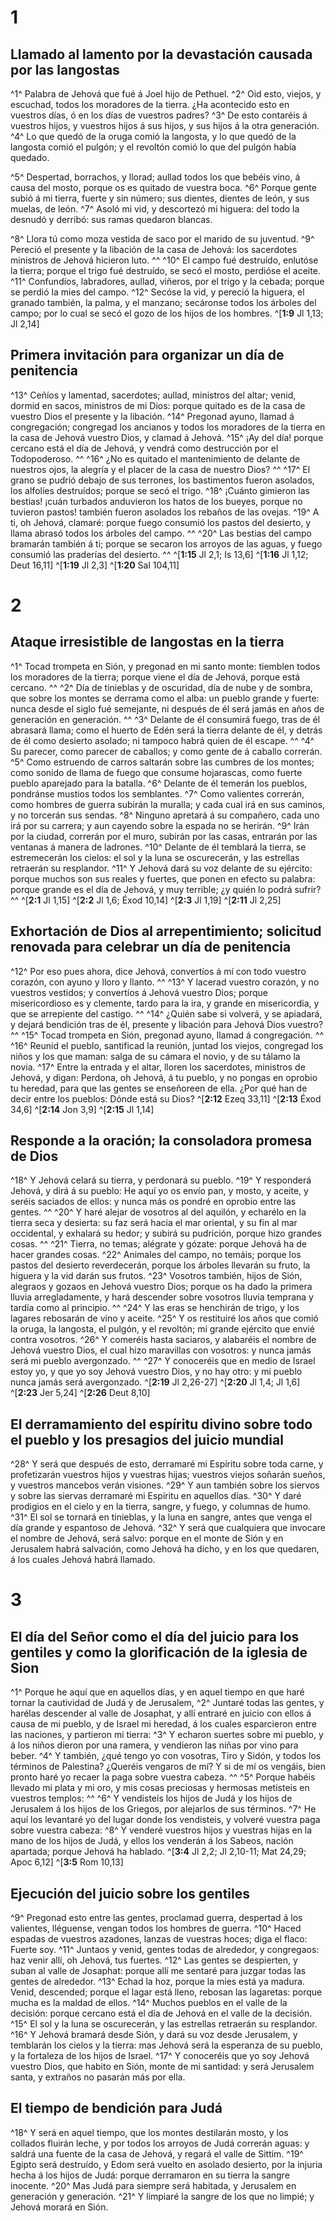 # 1 
## Llamado al lamento por la devastación causada por las langostas
^1^ Palabra de Jehová que fué á Joel hijo de Pethuel. ^2^ Oid esto, viejos, y escuchad, todos los moradores de la tierra. ¿Ha acontecido esto en vuestros días, ó en los días de vuestros padres? ^3^ De esto contaréis á vuestros hijos, y vuestros hijos á sus hijos, y sus hijos á la otra generación. ^4^ Lo que quedó de la oruga comió la langosta, y lo que quedó de la langosta comió el pulgón; y el revoltón comió lo que del pulgón había quedado. 

^5^ Despertad, borrachos, y llorad; aullad todos los que bebéis vino, á causa del mosto, porque os es quitado de vuestra boca. ^6^ Porque gente subió á mi tierra, fuerte y sin número; sus dientes, dientes de león, y sus muelas, de león. ^7^ Asoló mi vid, y descortezó mi higuera: del todo la desnudó y derribó: sus ramas quedaron blancas. 

^8^ Llora tú como moza vestida de saco por el marido de su juventud. ^9^ Pereció el presente y la libación de la casa de Jehová: los sacerdotes ministros de Jehová hicieron luto. ^^ ^10^ El campo fué destruído, enlutóse la tierra; porque el trigo fué destruído, se secó el mosto, perdióse el aceite. ^11^ Confundíos, labradores, aullad, viñeros, por el trigo y la cebada; porque se perdió la mies del campo. ^12^ Secóse la vid, y pereció la higuera, el granado también, la palma, y el manzano; secáronse todos los árboles del campo; por lo cual se secó el gozo de los hijos de los hombres. 
^[**1:9** Jl 1,13; Jl 2,14]

## Primera invitación para organizar un día de penitencia
^13^ Ceñíos y lamentad, sacerdotes; aullad, ministros del altar; venid, dormid en sacos, ministros de mi Dios: porque quitado es de la casa de vuestro Dios el presente y la libación. ^14^ Pregonad ayuno, llamad á congregación; congregad los ancianos y todos los moradores de la tierra en la casa de Jehová vuestro Dios, y clamad á Jehová. ^15^ ¡Ay del día! porque cercano está el día de Jehová, y vendrá como destrucción por el Todopoderoso. ^^ ^16^ ¿No es quitado el mantenimiento de delante de nuestros ojos, la alegría y el placer de la casa de nuestro Dios? ^^ ^17^ El grano se pudrió debajo de sus terrones, los bastimentos fueron asolados, los alfolíes destruídos; porque se secó el trigo. ^18^ ¡Cuánto gimieron las bestias! ¡cuán turbados anduvieron los hatos de los bueyes, porque no tuvieron pastos! también fueron asolados los rebaños de las ovejas. ^19^ A ti, oh Jehová, clamaré: porque fuego consumió los pastos del desierto, y llama abrasó todos los árboles del campo. ^^ ^20^ Las bestias del campo bramarán también á ti; porque se secaron los arroyos de las aguas, y fuego consumió las praderías del desierto. ^^ 
^[**1:15** Jl 2,1; Is 13,6] ^[**1:16** Jl 1,12; Deut 16,11] ^[**1:19** Jl 2,3] ^[**1:20** Sal 104,11] 

# 2 
## Ataque irresistible de langostas en la tierra
^1^ Tocad trompeta en Sión, y pregonad en mi santo monte: tiemblen todos los moradores de la tierra; porque viene el día de Jehová, porque está cercano. ^^ ^2^ Día de tinieblas y de oscuridad, día de nube y de sombra, que sobre los montes se derrama como el alba: un pueblo grande y fuerte: nunca desde el siglo fué semejante, ni después de él será jamás en años de generación en generación. ^^ ^3^ Delante de él consumirá fuego, tras de él abrasará llama; como el huerto de Edén será la tierra delante de él, y detrás de él como desierto asolado; ni tampoco habrá quien de él escape. ^^ ^4^ Su parecer, como parecer de caballos; y como gente de á caballo correrán. ^5^ Como estruendo de carros saltarán sobre las cumbres de los montes; como sonido de llama de fuego que consume hojarascas, como fuerte pueblo aparejado para la batalla. ^6^ Delante de él temerán los pueblos, pondránse mustios todos los semblantes. ^7^ Como valientes correrán, como hombres de guerra subirán la muralla; y cada cual irá en sus caminos, y no torcerán sus sendas. ^8^ Ninguno apretará á su compañero, cada uno irá por su carrera; y aun cayendo sobre la espada no se herirán. ^9^ Irán por la ciudad, correrán por el muro, subirán por las casas, entrarán por las ventanas á manera de ladrones. ^10^ Delante de él temblará la tierra, se estremecerán los cielos: el sol y la luna se oscurecerán, y las estrellas retraerán su resplandor. ^11^ Y Jehová dará su voz delante de su ejército: porque muchos son sus reales y fuertes, que ponen en efecto su palabra: porque grande es el día de Jehová, y muy terrible; ¿y quién lo podrá sufrir? ^^ 
^[**2:1** Jl 1,15] ^[**2:2** Jl 1,6; Éxod 10,14] ^[**2:3** Jl 1,19] ^[**2:11** Jl 2,25]

## Exhortación de Dios al arrepentimiento; solicitud renovada para celebrar un día de penitencia
^12^ Por eso pues ahora, dice Jehová, convertíos á mí con todo vuestro corazón, con ayuno y lloro y llanto. ^^ ^13^ Y lacerad vuestro corazón, y no vuestros vestidos; y convertíos á Jehová vuestro Dios; porque misericordioso es y clemente, tardo para la ira, y grande en misericordia, y que se arrepiente del castigo. ^^ ^14^ ¿Quién sabe si volverá, y se apiadará, y dejará bendición tras de él, presente y libación para Jehová Dios vuestro? ^^ ^15^ Tocad trompeta en Sión, pregonad ayuno, llamad á congregación. ^^ ^16^ Reunid el pueblo, santificad la reunión, juntad los viejos, congregad los niños y los que maman: salga de su cámara el novio, y de su tálamo la novia. ^17^ Entre la entrada y el altar, lloren los sacerdotes, ministros de Jehová, y digan: Perdona, oh Jehová, á tu pueblo, y no pongas en oprobio tu heredad, para que las gentes se enseñoreen de ella. ¿Por qué han de decir entre los pueblos: Dónde está su Dios? 
^[**2:12** Ezeq 33,11] ^[**2:13** Éxod 34,6] ^[**2:14** Jon 3,9] ^[**2:15** Jl 1,14]

## Responde a la oración; la consoladora promesa de Dios
^18^ Y Jehová celará su tierra, y perdonará su pueblo. ^19^ Y responderá Jehová, y dirá á su pueblo: He aquí yo os envío pan, y mosto, y aceite, y seréis saciados de ellos: y nunca más os pondré en oprobio entre las gentes. ^^ ^20^ Y haré alejar de vosotros al del aquilón, y echarélo en la tierra seca y desierta: su faz será hacia el mar oriental, y su fin al mar occidental, y exhalará su hedor; y subirá su pudrición, porque hizo grandes cosas. ^^ ^21^ Tierra, no temas; alégrate y gózate: porque Jehová ha de hacer grandes cosas. ^22^ Animales del campo, no temáis; porque los pastos del desierto reverdecerán, porque los árboles llevarán su fruto, la higuera y la vid darán sus frutos. ^23^ Vosotros también, hijos de Sión, alegraos y gozaos en Jehová vuestro Dios; porque os ha dado la primera lluvia arregladamente, y hará descender sobre vosotros lluvia temprana y tardía como al principio. ^^ ^24^ Y las eras se henchirán de trigo, y los lagares rebosarán de vino y aceite. ^25^ Y os restituiré los años que comió la oruga, la langosta, el pulgón, y el revoltón; mi grande ejército que envié contra vosotros. ^26^ Y comeréis hasta saciaros, y alabaréis el nombre de Jehová vuestro Dios, el cual hizo maravillas con vosotros: y nunca jamás será mi pueblo avergonzado. ^^ ^27^ Y conoceréis que en medio de Israel estoy yo, y que yo soy Jehová vuestro Dios, y no hay otro: y mi pueblo nunca jamás será avergonzado. 
^[**2:19** Jl 2,26-27] ^[**2:20** Jl 1,4; Jl 1,6] ^[**2:23** Jer 5,24] ^[**2:26** Deut 8,10]

## El derramamiento del espíritu divino sobre todo el pueblo y los presagios del juicio mundial
^28^ Y será que después de esto, derramaré mi Espíritu sobre toda carne, y profetizarán vuestros hijos y vuestras hijas; vuestros viejos soñarán sueños, y vuestros mancebos verán visiones. ^29^ Y aun también sobre los siervos y sobre las siervas derramaré mi Espíritu en aquellos días. ^30^ Y daré prodigios en el cielo y en la tierra, sangre, y fuego, y columnas de humo. ^31^ El sol se tornará en tinieblas, y la luna en sangre, antes que venga el día grande y espantoso de Jehová. ^32^ Y será que cualquiera que invocare el nombre de Jehová, será salvo: porque en el monte de Sión y en Jerusalem habrá salvación, como Jehová ha dicho, y en los que quedaren, á los cuales Jehová habrá llamado. 

# 3 
## El día del Señor como el día del juicio para los gentiles y como la glorificación de la iglesia de Sion
^1^ Porque he aquí que en aquellos días, y en aquel tiempo en que haré tornar la cautividad de Judá y de Jerusalem, ^2^ Juntaré todas las gentes, y harélas descender al valle de Josaphat, y allí entraré en juicio con ellos á causa de mi pueblo, y de Israel mi heredad, á los cuales esparcieron entre las naciones, y partieron mi tierra: ^3^ Y echaron suertes sobre mi pueblo, y á los niños dieron por una ramera, y vendieron las niñas por vino para beber. ^4^ Y también, ¿qué tengo yo con vosotras, Tiro y Sidón, y todos los términos de Palestina? ¿Queréis vengaros de mí? Y si de mí os vengáis, bien pronto haré yo recaer la paga sobre vuestra cabeza. ^^ ^5^ Porque habéis llevado mi plata y mi oro, y mis cosas preciosas y hermosas metisteis en vuestros templos: ^^ ^6^ Y vendisteis los hijos de Judá y los hijos de Jerusalem á los hijos de los Griegos, por alejarlos de sus términos. ^7^ He aquí los levantaré yo del lugar donde los vendisteis, y volveré vuestra paga sobre vuestra cabeza: ^8^ Y venderé vuestros hijos y vuestras hijas en la mano de los hijos de Judá, y ellos los venderán á los Sabeos, nación apartada; porque Jehová ha hablado. 
^[**3:4** Jl 2,2; Jl 2,10-11; Mat 24,29; Apoc 6,12] ^[**3:5** Rom 10,13]

## Ejecución del juicio sobre los gentiles
^9^ Pregonad esto entre las gentes, proclamad guerra, despertad á los valientes, lléguense, vengan todos los hombres de guerra. ^10^ Haced espadas de vuestros azadones, lanzas de vuestras hoces; diga el flaco: Fuerte soy. ^11^ Juntaos y venid, gentes todas de alrededor, y congregaos: haz venir allí, oh Jehová, tus fuertes. ^12^ Las gentes se despierten, y suban al valle de Josaphat: porque allí me sentaré para juzgar todas las gentes de alrededor. ^13^ Echad la hoz, porque la mies está ya madura. Venid, descended; porque el lagar está lleno, rebosan las lagaretas: porque mucha es la maldad de ellos. ^14^ Muchos pueblos en el valle de la decisión: porque cercano está el día de Jehová en el valle de la decisión. ^15^ El sol y la luna se oscurecerán, y las estrellas retraerán su resplandor. ^16^ Y Jehová bramará desde Sión, y dará su voz desde Jerusalem, y temblarán los cielos y la tierra: mas Jehová será la esperanza de su pueblo, y la fortaleza de los hijos de Israel. ^17^ Y conoceréis que yo soy Jehová vuestro Dios, que habito en Sión, monte de mi santidad: y será Jerusalem santa, y extraños no pasarán más por ella. 

## El tiempo de bendición para Judá
^18^ Y será en aquel tiempo, que los montes destilarán mosto, y los collados fluirán leche, y por todos los arroyos de Judá correrán aguas: y saldrá una fuente de la casa de Jehová, y regará el valle de Sittim. ^19^ Egipto será destruído, y Edom será vuelto en asolado desierto, por la injuria hecha á los hijos de Judá: porque derramaron en su tierra la sangre inocente. ^20^ Mas Judá para siempre será habitada, y Jerusalem en generación y generación. ^21^ Y limpiaré la sangre de los que no limpié; y Jehová morará en Sión. 